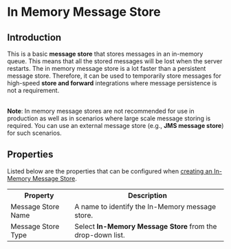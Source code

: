 # In Memory Message Store
## Introduction
This is a basic <b>message store</b> that stores messages in an in-memory queue. This means that all the stored messages will be lost when the server restarts. The in memory message store is a lot faster than a persistent message store. Therefore, it can be used to temporarily store messages for high-speed <b>store and forward</b> integrations where message persistence is not a requirement.</br></br>

<b>Note</b>: In memory message stores are not recommended for use in production as well as in scenarios where large scale message storing is required. You can use an external message store (e.g., <b>JMS message store</b>) for such scenarios.

## Properties

Listed below are the properties that can be configured when [creating an In-Memory Message Store]({{base_path}}/develop/creating-artifacts/creating-a-message-store/).

<table>
  <tr>
    <th>Property</th>
    <th>Description</th>
  </tr>
  <tr>
    <td>Message Store Name</td>
    <td>A name to identify the In-Memory message store.</td>
  </tr>
  <tr>
    <td>Message Store Type</td>
    <td>
      Select <b>In-Memory Message Store</b> from the drop-down list.
    </td>
  </tr>
</table>